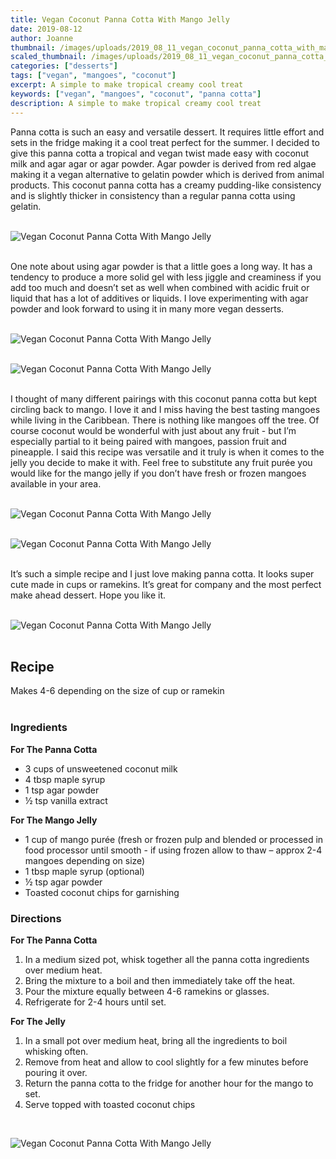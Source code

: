 ```yaml
---
title: Vegan Coconut Panna Cotta With Mango Jelly
date: 2019-08-12
author: Joanne
thumbnail: /images/uploads/2019_08_11_vegan_coconut_panna_cotta_with_mango_jelly_1.jpg
scaled_thumbnail: /images/uploads/2019_08_11_vegan_coconut_panna_cotta_with_mango_jelly_0.jpg
categories: ["desserts"]
tags: ["vegan", "mangoes", "coconut"]
excerpt: A simple to make tropical creamy cool treat
keywords: ["vegan", "mangoes", "coconut", "panna cotta"]
description: A simple to make tropical creamy cool treat
---
```


 Panna cotta is such an easy and versatile dessert. It requires little effort and sets in the fridge making it a cool treat perfect for the summer.  I decided to give this panna cotta a tropical and vegan twist made easy with coconut milk and agar agar or agar powder. Agar powder is derived from red algae making it a vegan alternative to gelatin powder which is derived from animal products. This coconut panna cotta has a creamy pudding-like consistency and is slightly thicker in consistency than a regular panna cotta using gelatin. 
</br>
</br>

![Vegan Coconut Panna Cotta With Mango Jelly](/images/uploads/2019_08_11_vegan_coconut_panna_cotta_with_mango_jelly_2.jpg)
</br>
</br>

One note about using agar powder is that a little goes a long way. It has a tendency to produce a more solid gel with less jiggle and creaminess if you add too much and doesn’t set as well when combined with acidic fruit or liquid that has a lot of additives or liquids. I love experimenting with agar powder and look forward to using it in many more vegan desserts.
</br>
</br>

![Vegan Coconut Panna Cotta With Mango Jelly](/images/uploads/2019_08_11_vegan_coconut_panna_cotta_with_mango_jelly_3.jpg)
</br>
</br>

![Vegan Coconut Panna Cotta With Mango Jelly](/images/uploads/2019_08_11_vegan_coconut_panna_cotta_with_mango_jelly_4.jpg)
</br>
</br>

I thought of many different pairings with this coconut panna cotta but kept circling back to mango. I love it and I miss having the best tasting mangoes while living in the Caribbean. There is nothing like mangoes off the tree. Of course coconut would be wonderful with just about any fruit - but I’m especially partial to it being paired with mangoes, passion fruit and pineapple. I said this recipe was versatile and it truly is when it comes to the jelly you decide to make it with. Feel free to substitute any fruit purée you would like for the mango jelly if you don’t have fresh or frozen mangoes available in your area. 
</br>
</br>

![Vegan Coconut Panna Cotta With Mango Jelly](/images/uploads/2019_08_11_vegan_coconut_panna_cotta_with_mango_jelly_5.jpg)
</br>
</br>

![Vegan Coconut Panna Cotta With Mango Jelly](/images/uploads/2019_08_11_vegan_coconut_panna_cotta_with_mango_jelly_6.jpg)
</br>
</br>

It’s such a simple recipe and I just love making panna cotta. It looks super cute made in cups or ramekins. It’s great for company and the most perfect make ahead dessert. Hope you like it.
</br>
</br>

![Vegan Coconut Panna Cotta With Mango Jelly](/images/uploads/2019_08_11_vegan_coconut_panna_cotta_with_mango_jelly_7.jpg)
</br>
</br>

## Recipe
Makes 4-6 depending on the size of cup or ramekin 
</br>
</br>

### Ingredients

__For The Panna Cotta__

* <span itemprop="ingredients">3 cups of unsweetened coconut milk</span>
* <span itemprop="ingredients">4 tbsp maple syrup </span>
* <span itemprop="ingredients">1 tsp agar powder </span>
* <span itemprop="ingredients">&frac12; tsp vanilla extract </span>

__For The Mango Jelly__

* <span itemprop="ingredients">1 cup of mango purée (fresh or frozen pulp and blended or processed in food processor until smooth - if using frozen allow to thaw – approx 2-4 mangoes depending on size) </span>
* <span itemprop="ingredients">1 tbsp maple syrup (optional) </span>
* <span itemprop="ingredients">&frac12; tsp agar powder</span>
* <span itemprop="ingredients">Toasted coconut chips for garnishing </span>

### Directions

__For The Panna Cotta__

1. In a medium sized pot, whisk together all the panna cotta ingredients over medium heat.
2. Bring the mixture to a boil and then immediately take off the heat.
3. Pour the mixture equally between 4-6 ramekins or glasses.
4. Refrigerate for 2-4 hours until set. 

__For The Jelly__

1. In a small pot over medium heat, bring all the ingredients to boil whisking often.
2. Remove from heat and allow to cool slightly for a few minutes before pouring it over.
3. Return the panna cotta to the fridge for another hour for the mango to set. 
4. Serve topped with toasted coconut chips

</br>

![Vegan Coconut Panna Cotta With Mango Jelly](/images/uploads/2019_08_11_vegan_coconut_panna_cotta_with_mango_jelly_8.jpg)
